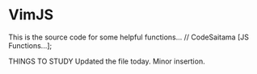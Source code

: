 # VimJS

This is the source code for some helpful functions...
// CodeSaitama [JS Functions...];

THINGS TO STUDY
Updated the file today. Minor insertion.
